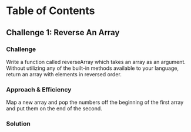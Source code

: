 # Table of Contents

## Challenge 1: Reverse An Array
<!-- Short summary or background information -->


### Challenge
<!-- Description of the challenge -->
Write a function called reverseArray which takes an array as an argument. Without utilizing any of the built-in methods available to your language, return an array with elements in reversed order.

### Approach & Efficiency
<!-- What approach did you take? Why? What is the Big O space/time for this approach? -->

Map a new array and pop the numbers off the beginning of the first array and put them on the end of the second.

### Solution
<!-- Embedded whiteboard image -->
